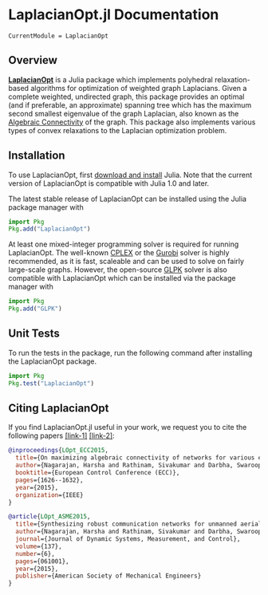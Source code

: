 # LaplacianOpt.jl Documentation

```@meta
CurrentModule = LaplacianOpt
```
## Overview
**[LaplacianOpt](https://github.com/harshangrjn/LaplacianOpt.jl)** is a Julia package which implements polyhedral relaxation-based algorithms for optimization of weighted graph Laplacians. Given a complete weighted, undirected graph, this package provides an optimal (and if preferable, an approximate) spanning tree which has the maximum second smallest eigenvalue of the graph Laplacian, also known as the [Algebraic Connectivity](https://dml.cz/bitstream/handle/10338.dmlcz/101168/CzechMathJ_23-1973-2_11.pdf) of the graph. This package also implements various types of convex relaxations to the Laplacian optimization problem. 

## Installation 
To use LaplacianOpt, first [download and install](https://julialang.org/downloads/) Julia. Note that the current version of LaplacianOpt is compatible with Julia 1.0 and later. 

The latest stable release of LaplacianOpt can be installed using the Julia package manager with

```julia
import Pkg
Pkg.add("LaplacianOpt")
```

At least one mixed-integer programming solver is required for running LaplacianOpt. The well-known [CPLEX](https://github.com/jump-dev/CPLEX.jl) or the [Gurobi](https://github.com/jump-dev/Gurobi.jl) solver is highly recommended, as it is fast, scaleable and can be used to solve on fairly large-scale graphs. However, the open-source [GLPK](https://github.com/jump-dev/GLPK.jl) solver is also compatible with LaplacianOpt which can be installed via the package manager with

```julia
import Pkg
Pkg.add("GLPK")
```

## Unit Tests
To run the tests in the package, run the following command after installing the LaplacianOpt package.

```julia
import Pkg
Pkg.test("LaplacianOpt")
```

## Citing LaplacianOpt
If you find LaplacianOpt.jl useful in your work, we request you to cite the following papers [\[link-1\]](https://doi.org/10.1109/ECC.2015.7330770) [\[link-2\]](https://doi.org/10.1115/1.4028955): 
```bibtex
@inproceedings{LOpt_ECC2015,
  title={On maximizing algebraic connectivity of networks for various engineering applications},
  author={Nagarajan, Harsha and Rathinam, Sivakumar and Darbha, Swaroop},
  booktitle={European Control Conference (ECC)},
  pages={1626--1632},
  year={2015},
  organization={IEEE}
}

@article{LOpt_ASME2015,
  title={Synthesizing robust communication networks for unmanned aerial vehicles with resource constraints},
  author={Nagarajan, Harsha and Rathinam, Sivakumar and Darbha, Swaroop},
  journal={Journal of Dynamic Systems, Measurement, and Control},
  volume={137},
  number={6},
  pages={061001},
  year={2015},
  publisher={American Society of Mechanical Engineers}
}
```